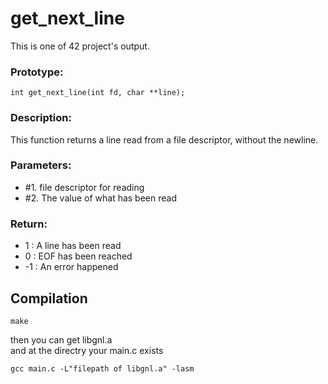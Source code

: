 # get_next_line
This is one of 42 project's output.

### Prototype:
	int	get_next_line(int fd, char **line);

### Description:  
This function returns a line read from a
file descriptor, without the newline.

### Parameters:  
- #1. file descriptor for reading  
- #2. The value of what has been read

### Return:  
- 1 : A line has been read
- 0 : EOF has been reached
- -1 : An error happened

## Compilation
	make
then you can get libgnl.a  
and at the directry your main.c exists  

	gcc main.c -L"filepath of libgnl.a" -lasm

